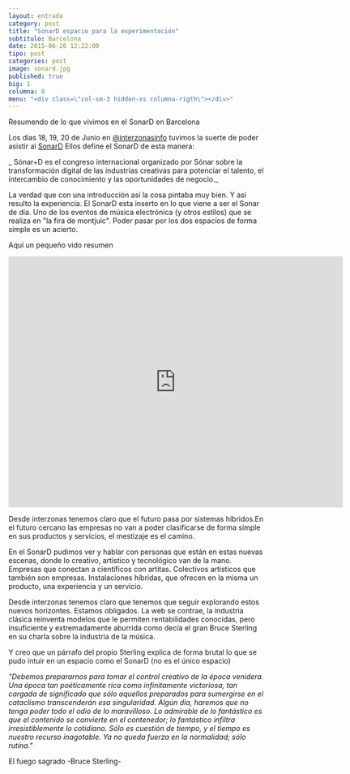 ```yaml
---
layout: entrada
category: post
title: "SonarD espacio para la experimentación"
subtitulo: Barcelona
date: 2015-06-26 12:22:00
tipo: post
categories: post
image: sonard.jpg
published: true
big: 1
columna: 0
menu: "<div class=\"col-sm-3 hidden-xs columna-rigth\"></div>"
---
```



Resumendo de lo que vivimos en el SonarD en Barcelona

<!--mas-->

Los días 18, 19, 20 de Junio en [@interzonasinfo](https://twitter.com/interzonasinfo) tuvimos la suerte de poder asistir al [SonarD](http://sonarplusd.com/es/) Ellos define el SonarD de esta manera: 

_ Sónar+D  es el congreso internacional organizado por Sónar sobre la transformación digital de las industrias creativas para potenciar el talento, el intercambio de conocimiento y las oportunidades de negocio._

La verdad que con una introducción así la cosa pintaba muy bien. Y así resulto la experiencia. El SonarD esta inserto en lo que viene a ser el Sonar de día. Uno de los eventos de música electrónica (y otros estilos) que se realiza en "la fira de montjuic". Poder pasar por los dos espacios de forma simple es un acierto.

Aquí un pequeño vido resumen

<iframe width="660" height="495" src="https://www.youtube.com/embed/JQCDJqY1jQM" frameborder="0" allowfullscreen></iframe>

Desde interzonas tenemos claro que el futuro pasa por sistemas híbridos.En el futuro cercano las empresas no van a poder clasificarse de forma simple en sus productos y servicios, el mestizaje es el camino.

En el SonarD pudimos ver y hablar con personas que están en estas nuevas escenas, donde lo creativo, artístico y tecnológico van de la mano. Empresas que conectan a científicos con artitas. Colectivos artísticos que también son empresas. Instalaciones híbridas, que ofrecen en la misma un producto, una experiencia y un servicio.

Desde interzonas tenemos claro que tenemos que seguir explorando estos nuevos horizontes. Estamos obligados. La web se contrae, la industria clásica reinventa modelos que le permiten rentabilidades conocidas, pero insuficiente y extremadamente aburrida como decía el gran Bruce Sterling en su charla sobre la industria de la música.

Y creo que un párrafo del propio Sterling explica de forma brutal lo que se pudo intuir en un espacio como el SonarD (no es el único espacio)


_"Debemos prepararnos para tomar el control creativo de la época venidera. Una época tan poéticamente rica como infinitamente victoriosa, tan cargada de significado que sólo aquellos preparados para sumergirse en el cataclismo transcenderán esa singularidad.
 Algún día, haremos que no tenga poder todo el odio de lo maravilloso. Lo admirable de lo fantástico es que el contenido se convierte en el contenedor; lo fantástico infiltra irresistiblemente lo cotidiano. Sólo es cuestión de tiempo, y el tiempo es nuestro recurso inagotable. Ya no queda fuerza en la normalidad; sólo rutina."_

El fuego sagrado -Bruce Sterling-












